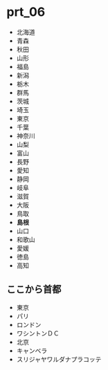 prt_06
======

* 北海道
* 青森
* 秋田
* 山形
* 福島
* 新潟
* 栃木
* 群馬
* 茨城
* 埼玉
* 東京
* 千葉
* 神奈川
* 山梨
* 富山
* 長野
* 愛知
* 静岡
* 岐阜
* 滋賀
* 大阪
* 鳥取
* **島根**
* 山口
* 和歌山
* 愛媛
* 徳島
* 高知

## ここから首都

+ 東京
+ パリ
+ ロンドン
+ ワシントンＤＣ
+ 北京
+ キャンベラ
+ スリジャヤワルダナプラコッテ
